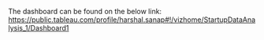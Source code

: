 
The dashboard can be found on the below link:
https://public.tableau.com/profile/harshal.sanap#!/vizhome/StartupDataAnalysis_1/Dashboard1
